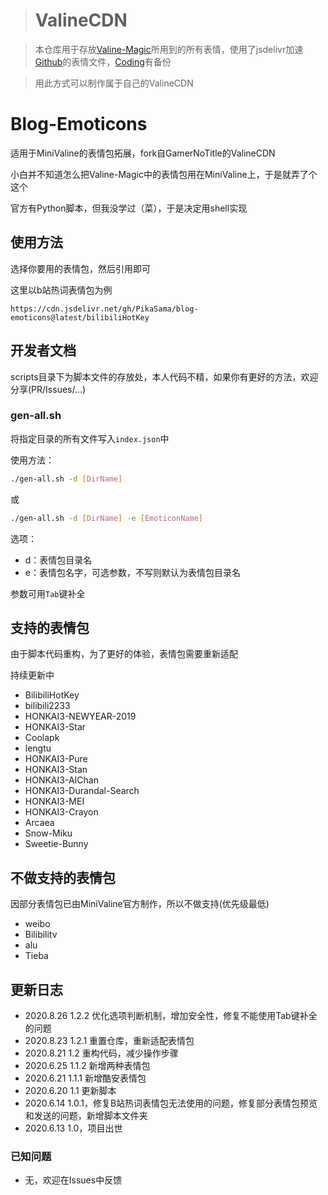 ># ValineCDN

>本仓库用于存放[Valine-Magic](https://github.com/GamerNoTitle/Valine-Magic)所用到的所有表情，使用了jsdelivr加速[Github](https://github.com/GamerNoTitle/ValineCDN)的表情文件，[Coding](https://gamernotitle.coding.net/p/ValineCDN/d/ValineCDN/git/tree/master)有备份

>用此方式可以制作属于自己的ValineCDN

# Blog-Emoticons

适用于MiniValine的表情包拓展，fork自GamerNoTitle的ValineCDN

小白并不知道怎么把Valine-Magic中的表情包用在MiniValine上，于是就弄了个这个

官方有Python脚本，但我没学过（菜），于是决定用shell实现

## 使用方法
选择你要用的表情包，然后引用即可

这里以b站热词表情包为例
```
https://cdn.jsdelivr.net/gh/PikaSama/blog-emoticons@latest/bilibiliHotKey
```

## 开发者文档
scripts目录下为脚本文件的存放处，本人代码不精，如果你有更好的方法，欢迎分享(PR/Issues/...)

### gen-all.sh
将指定目录的所有文件写入`index.json`中

使用方法：
```bash
./gen-all.sh -d [DirName]
```
或
```bash
./gen-all.sh -d [DirName] -e [EmoticonName]
```

选项：
 - d：表情包目录名
 - e：表情包名字，可选参数，不写则默认为表情包目录名

参数可用`Tab`键补全

## 支持的表情包
由于脚本代码重构，为了更好的体验，表情包需要重新适配

持续更新中
 - BilibiliHotKey
 - bilibili2233
 - HONKAI3-NEWYEAR-2019
 - HONKAI3-Star
 - Coolapk
 - lengtu
 - HONKAI3-Pure
 - HONKAI3-Stan
 - HONKAI3-AIChan
 - HONKAI3-Durandal-Search
 - HONKAI3-MEI
 - HONKAI3-Crayon
 - Arcaea
 - Snow-Miku
 - Sweetie-Bunny

## 不做支持的表情包
因部分表情包已由MiniValine官方制作，所以不做支持(优先级最低)

 - weibo
 - Bilibilitv
 - alu
 - Tieba

## 更新日志
 - 2020.8.26 1.2.2 优化选项判断机制，增加安全性，修复不能使用Tab键补全的问题
 - 2020.8.23 1.2.1 重置仓库，重新适配表情包
 - 2020.8.21 1.2 重构代码，减少操作步骤
 - 2020.6.25 1.1.2 新增两种表情包
 - 2020.6.21 1.1.1 新增酷安表情包
 - 2020.6.20 1.1 更新脚本
 - 2020.6.14 1.0.1，修复B站热词表情包无法使用的问题，修复部分表情包预览和发送的问题，新增脚本文件夹
 - 2020.6.13 1.0，项目出世

### 已知问题
 - 无，欢迎在Issues中反馈
